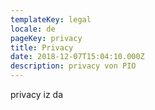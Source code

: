 ```yaml
---
templateKey: legal
locale: de
pageKey: privacy
title: Privacy
date: 2018-12-07T15:04:10.000Z
description: privacy von PIO
---
```


privacy iz da
